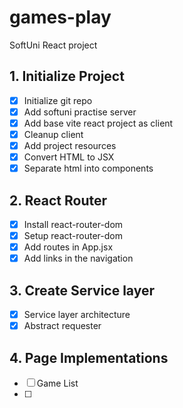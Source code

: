# games-play

SoftUni React project

## 1. Initialize Project

- [x] Initialize git repo
- [x] Add softuni practise server
- [x] Add base vite react project as client
- [x] Cleanup client
- [x] Add project resources
- [x] Convert HTML to JSX
- [x] Separate html into components

## 2. React Router

- [x] Install react-router-dom
- [x] Setup react-router-dom
- [x] Add routes in App.jsx
- [x] Add links in the navigation

## 3. Create Service layer
- [x] Service layer architecture
- [x] Abstract requester

## 4. Page Implementations
- [ ] Game List
- [ ] 
